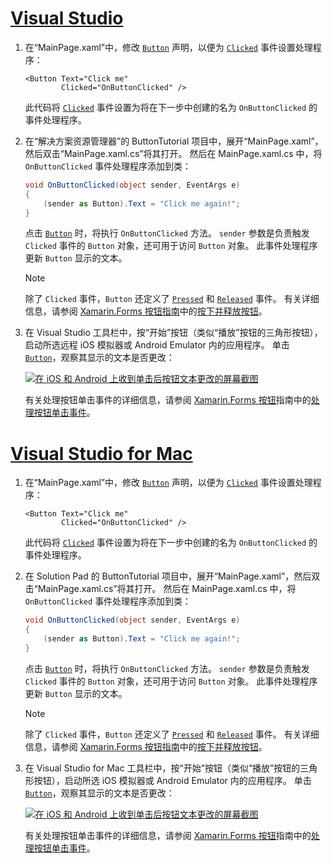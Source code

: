 # <a name="visual-studiotabvswin"></a>[Visual Studio](#tab/vswin)

1. 在“MainPage.xaml”中，修改 [`Button`](xref:Xamarin.Forms.Button) 声明，以便为 [`Clicked`](xref:Xamarin.Forms.Button.Clicked) 事件设置处理程序：

    ```xaml
    <Button Text="Click me"
            Clicked="OnButtonClicked" />
    ```

    此代码将 [`Clicked`](xref:Xamarin.Forms.Button.Clicked) 事件设置为将在下一步中创建的名为 `OnButtonClicked` 的事件处理程序。

1. 在“解决方案资源管理器”的 ButtonTutorial 项目中，展开“MainPage.xaml”，然后双击“MainPage.xaml.cs”将其打开。 然后在 MainPage.xaml.cs 中，将 `OnButtonClicked` 事件处理程序添加到类：

    ```csharp
    void OnButtonClicked(object sender, EventArgs e)
    {
        (sender as Button).Text = "Click me again!";
    }
    ```

    点击 [`Button`](xref:Xamarin.Forms.Button) 时，将执行 `OnButtonClicked` 方法。 `sender` 参数是负责触发 `Clicked` 事件的 `Button` 对象，还可用于访问 `Button` 对象。 此事件处理程序更新 `Button` 显示的文本。

    > [!NOTE]
    > 除了 `Clicked` 事件，`Button` 还定义了 [`Pressed`](xref:Xamarin.Forms.Button.Pressed) 和 [`Released`](xref:Xamarin.Forms.Button.Released) 事件。 有关详细信息，请参阅 [Xamarin.Forms 按钮指南](~/xamarin-forms/user-interface/button.md)中的[按下并释放按钮](~/xamarin-forms/user-interface/button.md#pressing-and-releasing-the-button)。

1. 在 Visual Studio 工具栏中，按“开始”按钮（类似“播放”按钮的三角形按钮），启动所选远程 iOS 模拟器或 Android Emulator 内的应用程序。 单击 [`Button`](xref:Xamarin.Forms.Button)，观察其显示的文本是否更改：

    [![在 iOS 和 Android 上收到单击后按钮文本更改的屏幕截图](../images/handle-button-click.png "处理按钮单击事件")](../images/handle-button-click-large.png#lightbox "Handle a button click")

    有关处理按钮单击事件的详细信息，请参阅 [Xamarin.Forms 按钮](~/xamarin-forms/user-interface/button.md)指南中的[处理按钮单击事件](~/xamarin-forms/user-interface/button.md#handling-button-clicks)。

# <a name="visual-studio-for-mactabvsmac"></a>[Visual Studio for Mac](#tab/vsmac)

1. 在“MainPage.xaml”中，修改 [`Button`](xref:Xamarin.Forms.Button) 声明，以便为 [`Clicked`](xref:Xamarin.Forms.Button.Clicked) 事件设置处理程序：

    ```xaml
    <Button Text="Click me"
            Clicked="OnButtonClicked" />
    ```

    此代码将 [`Clicked`](xref:Xamarin.Forms.Button.Clicked) 事件设置为将在下一步中创建的名为 `OnButtonClicked` 的事件处理程序。

1. 在 Solution Pad 的 ButtonTutorial 项目中，展开“MainPage.xaml”，然后双击“MainPage.xaml.cs”将其打开。 然后在 MainPage.xaml.cs 中，将 `OnButtonClicked` 事件处理程序添加到类：

    ```csharp
    void OnButtonClicked(object sender, EventArgs e)
    {
        (sender as Button).Text = "Click me again!";
    }
    ```

    点击 [`Button`](xref:Xamarin.Forms.Button) 时，将执行 `OnButtonClicked` 方法。 `sender` 参数是负责触发 `Clicked` 事件的 `Button` 对象，还可用于访问 `Button` 对象。 此事件处理程序更新 `Button` 显示的文本。

    > [!NOTE]
    > 除了 `Clicked` 事件，`Button` 还定义了 [`Pressed`](xref:Xamarin.Forms.Button.Pressed) 和 [`Released`](xref:Xamarin.Forms.Button.Released) 事件。 有关详细信息，请参阅 [Xamarin.Forms 按钮指南](~/xamarin-forms/user-interface/button.md)中的[按下并释放按钮](~/xamarin-forms/user-interface/button.md#pressing-and-releasing-the-button)。

1. 在 Visual Studio for Mac 工具栏中，按“开始”按钮（类似“播放”按钮的三角形按钮），启动所选 iOS 模拟器或 Android Emulator 内的应用程序。 单击 [`Button`](xref:Xamarin.Forms.Button)，观察其显示的文本是否更改：

    [![在 iOS 和 Android 上收到单击后按钮文本更改的屏幕截图](../images/handle-button-click.png "处理按钮单击事件")](../images/handle-button-click-large.png#lightbox "Handle a button click")

    有关处理按钮单击事件的详细信息，请参阅 [Xamarin.Forms 按钮](~/xamarin-forms/user-interface/button.md)指南中的[处理按钮单击事件](~/xamarin-forms/user-interface/button.md#handling-button-clicks)。
